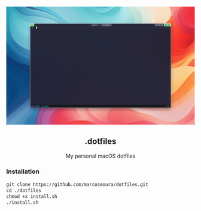 <p align="center">
  <img src="screenshot.png" alt="My personal macOS dotfiles">
</p>

<h2 align="center">.dotfiles</h2>
<p align="center">My personal macOS dotfiles</p>

### Installation

```shell
git clone https://github.com/marcosmoura/dotfiles.git
cd ./dotfiles
chmod +x install.sh
./install.sh
```
